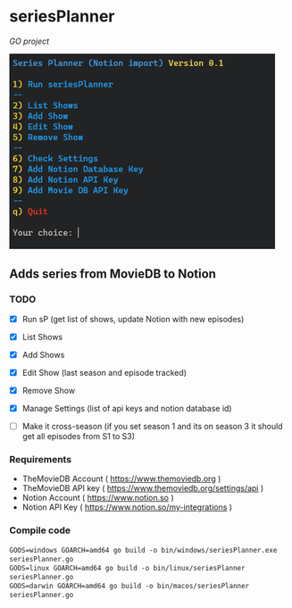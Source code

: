 # seriesPlanner
_GO project_

![Main Menu](/screenshot.png)

## Adds series from MovieDB to Notion

### TODO

- [x] Run sP (get list of shows, update Notion with new episodes)

- [x] List Shows

- [x] Add Shows

- [x] Edit Show (last season and episode tracked)

- [x] Remove Show

- [x] Manage Settings (list of api keys and notion database id)

- [ ] Make it cross-season (if you set season 1 and its on season 3 it should get all episodes from S1 to S3)


### Requirements

* TheMovieDB Account ( https://www.themoviedb.org )
* TheMovieDB API key ( https://www.themoviedb.org/settings/api )
* Notion Account ( https://www.notion.so )
* Notion API Key ( https://www.notion.so/my-integrations )


### Compile code

```
GOOS=windows GOARCH=amd64 go build -o bin/windows/seriesPlanner.exe seriesPlanner.go
GOOS=linux GOARCH=amd64 go build -o bin/linux/seriesPlanner seriesPlanner.go
GOOS=darwin GOARCH=amd64 go build -o bin/macos/seriesPlanner seriesPlanner.go
```